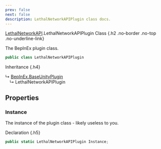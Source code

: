 ```yaml
---
prev: false
next: false
description: LethalNetworkAPIPlugin class docs.
---
```


[LethalNetworkAPI](/api/LethalNetworkAPI).LethalNetworkAPIPlugin Class {.h2 .no-border .no-top .no-underline-link}

The BepInEx plugin class.

```csharp
public class LethalNetworkAPIPlugin
```

Inheritance {.h4}

&rdsh; [BepInEx.BaseUnityPlugin](https://docs.bepinex.dev/api/BepInEx.BaseUnityPlugin.html) 
<br>&emsp;&rdsh; LethalNetworkAPIPlugin

## Properties

### Instance
The instance of the plugin class - likely useless to you.

Declaration {.h5}

```csharp
public static LethalNetworkAPIPlugin Instance;
```
